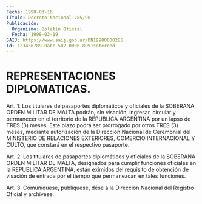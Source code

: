 ```yaml
---
Fecha: 1998-03-16
Título: Decreto Nacional 285/98
Publicación:
  Organismo: Boletín Oficial
  Fecha: 1998-03-19
SAIJ: https://www.saij.gob.ar/DN19980000285
Id: 123456789-0abc-582-0000-8991soterced
---
```

# REPRESENTACIONES DIPLOMATICAS.

<a id="1"></a>
Art. 1: Los titulares  de  pasaportes diplomáticos y oficiales de  la  SOBERANA  ORDEN  MILITAR  DE MALTA  podrán,  sin  visación, ingresar, circular y permanecer en  el  territorio  de la REPUBLICA ARGENTINA  por  un  lapso de TRES (3) meses. Este plazo  podrá  ser prorrogado por otros  TRES  (3)  meses, mediante autorización de la Dirección  Nacional  de  Ceremonial del  MINISTERIO  DE  RELACIONES EXTERIORES, COMERCIO INTERNACIONAL  Y  CULTO,  que  constará  en el respectivo pasaporte.

<a id="2"></a>
Art. 2: Los titulares de pasaportes diplomáticos y oficiales de la SOBERANA  ORDEN MILITAR DE MALTA, designados para cumplir funciones oficiales en  la  REPUBLICA ARGENTINA, están eximidos del requisito de obtención de visación  de  entrada por el tiempo que permanezcan en tales funciones.

<a id="3"></a>
Art.  3: Comuníquese, publíquese,  dése a la Dirección Nacional del Registro Oficial y archívese.